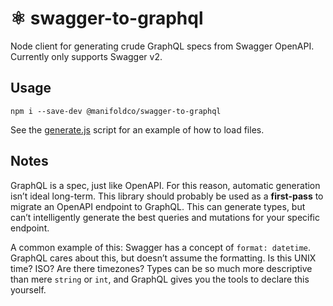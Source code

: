 # ⚛️ swagger-to-graphql

Node client for generating crude GraphQL specs from Swagger OpenAPI.
Currently only supports Swagger v2.

## Usage

```
npm i --save-dev @manifoldco/swagger-to-graphql
```

See the [generate.js](./scripts/generate.js) script for an example of how to
load files.

## Notes

GraphQL is a spec, just like OpenAPI. For this reason, automatic generation
isn’t ideal long-term. This library should probably be used as a
**first-pass** to migrate an OpenAPI endpoint to GraphQL. This can generate
types, but can’t intelligently generate the best queries and mutations for
your specific endpoint.

A common example of this: Swagger has a concept of `format: datetime`.
GraphQL cares about this, but doesn’t assume the formatting. Is this UNIX
time? ISO? Are there timezones? Types can be so much more descriptive than
mere `string` or `int`, and GraphQL gives you the tools to declare this
yourself.
